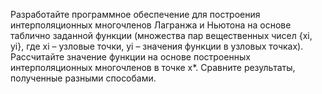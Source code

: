 Разработайте программное обеспечение для построения интерполяционных многочленов Лагранжа и Ньютона на основе таблично заданной функции (множества пар вещественных чисел {xi, yi}, где xi – узловые точки, yi – значения функции в узловых точках). Рассчитайте значение функции на основе построенных интерполяционных многочленов в точке x*.
	Сравните результаты, полученные разными способами.
